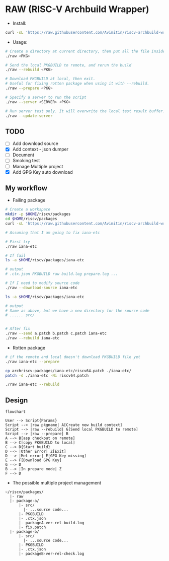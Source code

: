 # RAW (RISC-V Archbuild Wrapper)

- Install:

```bash
curl -sL 'https://raw.githubusercontent.com/Avimitin/riscv-archbuild-wrapper/master/raw' -o ./raw
```

- Usage:

```bash
# Create a directory at current directory, then put all the file inside of it
./raw <PKG>

# Send the local PKGBUILD to remote, and rerun the build
./raw --rebuild <PKG>

# Download PKGBUILD at local, then exit.
# Useful for fixing rotten package when using it with --rebuild.
./raw --prepare <PKG>

# Specify a server to run the script
./raw --server <SERVER> <PKG>

# Run server test only. It will overwrite the local test result buffer.
./raw --update-server
```

## TODO

- [ ] Add download source
- [x] Add context - json dumper
- [ ] Document
- [ ] Smoking test
- [ ] Manage Multiple project
- [x] Add GPG Key auto download

## My workflow

- Failing package

```bash
# Create a workspace
mkdir -p $HOME/riscv/packages
cd $HOME/riscv/packages
curl -sL 'https://raw.githubusercontent.com/Avimitin/riscv-archbuild-wrapper/master/raw' -o ./raw

# Assuming that I am going to fix iana-etc

# First try
./raw iana-etc

# If fail
ls -a $HOME/riscv/packages/iana-etc

# output
# .ctx.json PKGBUILD raw build.log prepare.log ...

# If I need to modify source code
./raw --download-source iana-etc

ls -a $HOME/riscv/packages/iana-etc

# output
# Same as above, but we have a new directory for the source code
# ...... src/


# After fix
./raw --send a.patch b.patch c.patch iana-etc
./raw --rebuild iana-etc
```

- Rotten package

```bash
# if the remote and local doesn't download PKGBUILD file yet
./raw iana-etc --prepare

cp archriscv-packages/iana-etc/riscv64.patch ./iana-etc/
patch -d ./iana-etc -Ni riscv64.patch

./raw iana-etc --rebuild
```

## Design

```mermaid
flowchart

User --> Script{Params}
Script --> |raw pkgname| A[Create new build context]
Script --> |raw --rebuild| G[Send local PKGBUILD to remote]
Script --> |raw --prepare| B
A --> B[asp checkout on remote]
B --> C[copy PKGBUILD to local]
C --> D{Start build}
D --> |Other Error| Z[Exit]
D --> |Met error| E[GPG Key missing]
E --> F[Download GPG Key]
G --> D
B --> |In prepare mode| Z
F --> D
```

- The possible multiple project management

```text
~/riscv/packages/
  |- raw
  |- package-a/
      |- src/
        |- ...source code...
      |- PKGBUILD
      |- .ctx.json
      |- packageA-ver-rel-build.log
      |- fix.patch
  |- package-b/
      |- src/
        |- ...source code...
      |- PKGBUILD
      |- .ctx.json
      |- packageB-ver-rel-check.log
```
